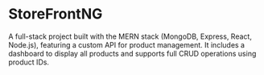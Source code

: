 # StoreFrontNG
A full-stack project built with the MERN stack (MongoDB, Express, React, Node.js), featuring a custom API for product management. It includes a dashboard to display all products and supports full CRUD operations using product IDs.
